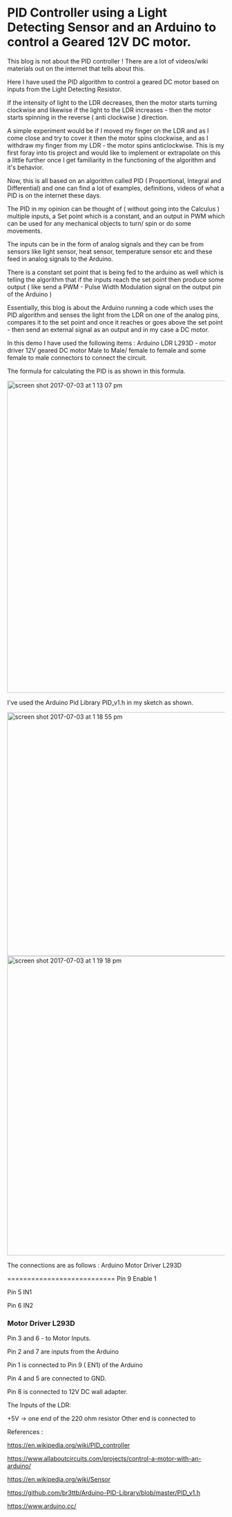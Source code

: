 # PID Controller using a Light Detecting Sensor and an Arduino to control a Geared 12V DC motor.

This blog is not about the PID controller ! There are a lot of videos/wiki materials out on the internet that tells about this.

Here I have used the PID algorithm to control a geared DC motor based on inputs from the Light Detecting Resistor.

If the intensity of light to the LDR decreases, then the motor starts turning clockwise and likewise if the light to the LDR increases - then the motor starts spinning in the reverse ( anti clockwise ) direction.

A simple experiment would be if I moved my finger on the LDR and as I come close and try to cover it then the motor spins clockwise, and as I withdraw my finger from my LDR - the motor spins anticlockwise. This is my first foray into tis project and would like to implement or extrapolate on this a little further once I get familiarity in the functioning of the algorithm and it's behavior.

Now, this is all based on an algorithm called PID ( Proportional, Integral and Differential) and one can find a lot of examples, definitions, videos of what a PID is on the internet these days.

The PID in my opinion can be thought of ( without going into the Calculus ) multiple inputs, a Set point which is a constant, and an output in PWM which can be used for any mechanical objects to turn/ spin or do some movements.

The inputs can be in the form of analog signals and they can be from sensors like light sensor, heat sensor, temperature sensor etc and these feed in analog signals to the Arduino.

There is a constant set point that is being fed to the arduino as well which is telling the algorithm that if the inputs reach the set point then produce some output ( like send a PWM - Pulse Width Modulation signal on the output pin of the Arduino )

Essentially, this blog is about the Arduino running a code which uses the PID algorithm and senses the light from the LDR on one of the analog pins, compares it to the set point and once it reaches or goes above the set point - then send an external signal as an output and in my case a DC motor.

In this demo I have used the following items :
Arduino
LDR
L293D - motor driver
12V geared DC motor
Male to Male/ female to female and some female to male connectors to connect the circuit.


The formula for calculating the PID is as shown in this formula.

<img width="723" alt="screen shot 2017-07-03 at 1 13 07 pm" src="https://user-images.githubusercontent.com/14288989/27782744-62e4fd94-5ff1-11e7-9544-234348dc1458.png">


I've used the Arduino Pid Library PID_v1.h in my sketch as shown.

<img width="565" alt="screen shot 2017-07-03 at 1 18 55 pm" src="https://user-images.githubusercontent.com/14288989/27783035-43dcc336-5ff2-11e7-862b-b234eee5ff25.png">

<img width="694" alt="screen shot 2017-07-03 at 1 19 18 pm" src="https://user-images.githubusercontent.com/14288989/27783034-439ccf56-5ff2-11e7-9da0-694c4c2a70c3.png">

The connections are as follows :
Arduino  Motor Driver L293D

===========================
Pin  9      Enable 1 

Pin  5      IN1

Pin  6      IN2

### Motor Driver L293D
Pin 3 and 6 - to Motor Inputs.

Pin 2 and 7 are inputs from the Arduino

Pin 1 is connected to Pin 9 ( EN1) of the Arduino

Pin 4 and 5 are connected to GND.

Pin 8 is connected to 12V DC wall adapter. 

The Inputs of the LDR:

+5V -> one end of the 220 ohm resistor
Other end is connected to 


References :



https://en.wikipedia.org/wiki/PID_controller

https://www.allaboutcircuits.com/projects/control-a-motor-with-an-arduino/

https://en.wikipedia.org/wiki/Sensor

https://github.com/br3ttb/Arduino-PID-Library/blob/master/PID_v1.h

https://www.arduino.cc/
